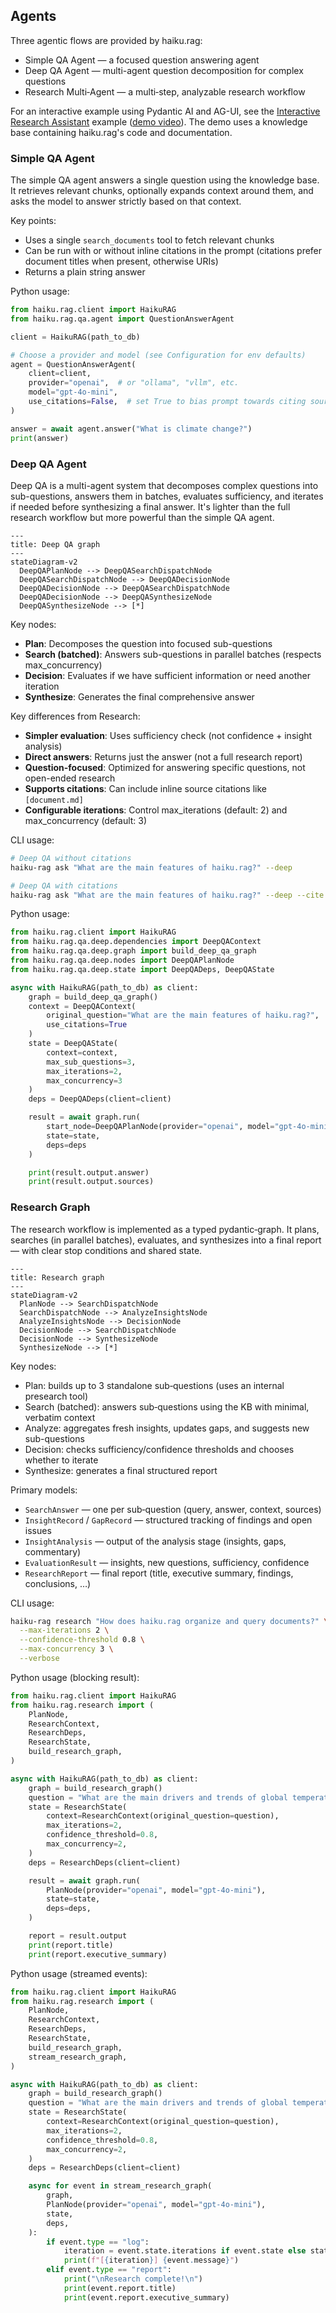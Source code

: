 ## Agents

Three agentic flows are provided by haiku.rag:

- Simple QA Agent — a focused question answering agent
- Deep QA Agent — multi-agent question decomposition for complex questions
- Research Multi‑Agent — a multi‑step, analyzable research workflow

For an interactive example using Pydantic AI and AG-UI, see the [Interactive Research Assistant](https://github.com/ggozad/haiku.rag/tree/main/examples/ag-ui-research) example ([demo video](https://vimeo.com/1128874386)). The demo uses a knowledge base containing haiku.rag's code and documentation.


### Simple QA Agent

The simple QA agent answers a single question using the knowledge base. It retrieves relevant chunks, optionally expands context around them, and asks the model to answer strictly based on that context.

Key points:

- Uses a single `search_documents` tool to fetch relevant chunks
- Can be run with or without inline citations in the prompt (citations prefer
  document titles when present, otherwise URIs)
- Returns a plain string answer

Python usage:

```python
from haiku.rag.client import HaikuRAG
from haiku.rag.qa.agent import QuestionAnswerAgent

client = HaikuRAG(path_to_db)

# Choose a provider and model (see Configuration for env defaults)
agent = QuestionAnswerAgent(
    client=client,
    provider="openai",  # or "ollama", "vllm", etc.
    model="gpt-4o-mini",
    use_citations=False,  # set True to bias prompt towards citing sources
)

answer = await agent.answer("What is climate change?")
print(answer)
```

### Deep QA Agent

Deep QA is a multi-agent system that decomposes complex questions into sub-questions, answers them in batches, evaluates sufficiency, and iterates if needed before synthesizing a final answer. It's lighter than the full research workflow but more powerful than the simple QA agent.

```mermaid
---
title: Deep QA graph
---
stateDiagram-v2
  DeepQAPlanNode --> DeepQASearchDispatchNode
  DeepQASearchDispatchNode --> DeepQADecisionNode
  DeepQADecisionNode --> DeepQASearchDispatchNode
  DeepQADecisionNode --> DeepQASynthesizeNode
  DeepQASynthesizeNode --> [*]
```

Key nodes:

- **Plan**: Decomposes the question into focused sub-questions
- **Search (batched)**: Answers sub-questions in parallel batches (respects max_concurrency)
- **Decision**: Evaluates if we have sufficient information or need another iteration
- **Synthesize**: Generates the final comprehensive answer

Key differences from Research:

- **Simpler evaluation**: Uses sufficiency check (not confidence + insight analysis)
- **Direct answers**: Returns just the answer (not a full research report)
- **Question-focused**: Optimized for answering specific questions, not open-ended research
- **Supports citations**: Can include inline source citations like `[document.md]`
- **Configurable iterations**: Control max_iterations (default: 2) and max_concurrency (default: 3)

CLI usage:

```bash
# Deep QA without citations
haiku-rag ask "What are the main features of haiku.rag?" --deep

# Deep QA with citations
haiku-rag ask "What are the main features of haiku.rag?" --deep --cite
```

Python usage:

```python
from haiku.rag.client import HaikuRAG
from haiku.rag.qa.deep.dependencies import DeepQAContext
from haiku.rag.qa.deep.graph import build_deep_qa_graph
from haiku.rag.qa.deep.nodes import DeepQAPlanNode
from haiku.rag.qa.deep.state import DeepQADeps, DeepQAState

async with HaikuRAG(path_to_db) as client:
    graph = build_deep_qa_graph()
    context = DeepQAContext(
        original_question="What are the main features of haiku.rag?",
        use_citations=True
    )
    state = DeepQAState(
        context=context,
        max_sub_questions=3,
        max_iterations=2,
        max_concurrency=3
    )
    deps = DeepQADeps(client=client)

    result = await graph.run(
        start_node=DeepQAPlanNode(provider="openai", model="gpt-4o-mini"),
        state=state,
        deps=deps
    )

    print(result.output.answer)
    print(result.output.sources)
```

### Research Graph

The research workflow is implemented as a typed pydantic‑graph. It plans, searches (in parallel batches), evaluates, and synthesizes into a final report — with clear stop conditions and shared state.

```mermaid
---
title: Research graph
---
stateDiagram-v2
  PlanNode --> SearchDispatchNode
  SearchDispatchNode --> AnalyzeInsightsNode
  AnalyzeInsightsNode --> DecisionNode
  DecisionNode --> SearchDispatchNode
  DecisionNode --> SynthesizeNode
  SynthesizeNode --> [*]
```

Key nodes:

- Plan: builds up to 3 standalone sub‑questions (uses an internal presearch tool)
- Search (batched): answers sub‑questions using the KB with minimal, verbatim context
- Analyze: aggregates fresh insights, updates gaps, and suggests new sub-questions
- Decision: checks sufficiency/confidence thresholds and chooses whether to iterate
- Synthesize: generates a final structured report

Primary models:

- `SearchAnswer` — one per sub‑question (query, answer, context, sources)
- `InsightRecord` / `GapRecord` — structured tracking of findings and open issues
- `InsightAnalysis` — output of the analysis stage (insights, gaps, commentary)
- `EvaluationResult` — insights, new questions, sufficiency, confidence
- `ResearchReport` — final report (title, executive summary, findings, conclusions, …)

CLI usage:

```bash
haiku-rag research "How does haiku.rag organize and query documents?" \
  --max-iterations 2 \
  --confidence-threshold 0.8 \
  --max-concurrency 3 \
  --verbose
```

Python usage (blocking result):

```python
from haiku.rag.client import HaikuRAG
from haiku.rag.research import (
    PlanNode,
    ResearchContext,
    ResearchDeps,
    ResearchState,
    build_research_graph,
)

async with HaikuRAG(path_to_db) as client:
    graph = build_research_graph()
    question = "What are the main drivers and trends of global temperature anomalies since 1990?"
    state = ResearchState(
        context=ResearchContext(original_question=question),
        max_iterations=2,
        confidence_threshold=0.8,
        max_concurrency=2,
    )
    deps = ResearchDeps(client=client)

    result = await graph.run(
        PlanNode(provider="openai", model="gpt-4o-mini"),
        state=state,
        deps=deps,
    )

    report = result.output
    print(report.title)
    print(report.executive_summary)
```

Python usage (streamed events):

```python
from haiku.rag.client import HaikuRAG
from haiku.rag.research import (
    PlanNode,
    ResearchContext,
    ResearchDeps,
    ResearchState,
    build_research_graph,
    stream_research_graph,
)

async with HaikuRAG(path_to_db) as client:
    graph = build_research_graph()
    question = "What are the main drivers and trends of global temperature anomalies since 1990?"
    state = ResearchState(
        context=ResearchContext(original_question=question),
        max_iterations=2,
        confidence_threshold=0.8,
        max_concurrency=2,
    )
    deps = ResearchDeps(client=client)

    async for event in stream_research_graph(
        graph,
        PlanNode(provider="openai", model="gpt-4o-mini"),
        state,
        deps,
    ):
        if event.type == "log":
            iteration = event.state.iterations if event.state else state.iterations
            print(f"[{iteration}] {event.message}")
        elif event.type == "report":
            print("\nResearch complete!\n")
            print(event.report.title)
            print(event.report.executive_summary)
```
